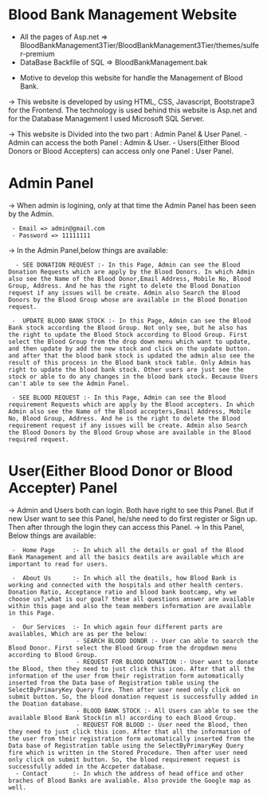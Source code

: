 # Blood Bank Management Website

 - All the pages of Asp.net => BloodBankManagement3Tier/BloodBankManagement3Tier/themes/sulfer-premium
 - DataBase Backfile of SQL => BloodBankManagement.bak
 
  * Motive to develop this website for handle the Management of Blood Bank.

->  This website is developed by using HTML, CSS, Javascript, Bootstrape3 for the Frontend. The technology is used behind this website is Asp.net and for the Database Management I     used Microsoft SQL Server.

->  This website is Divided into the two part : Admin Panel & User Panel.
    - Admin can access the both Panel : Admin & User.
    - Users(Either Blood Donors or Blood Accepters) can access only one Panel : User Panel.

# Admin Panel
->  When admin is logining, only at that time the Admin Panel has been seen by the Admin. 

     - Email => admin@gmail.com
     - Password => 11111111

->  In the Admin Panel,below things are available:

      - SEE DONATION REQUEST :- In this Page, Admin can see the Blood Donation Requests which are apply by the Blood Donors. In which Admin also see the Name of the Blood Donor,Email Address, Mobile No, Blood Group, Address. And he has the right to delete the Blood Donation request if any issues will be create. Admin also Search the Blood Donors by the Blood Group whose are available in the Blood Donation request.
       
     -  UPDATE BLOOD BANK STOCK :- In this Page, Admin can see the Blood Bank stock according the Blood Group. Not only see, but he also has the right to update the Blood Stock according to Blood Group. First select the Blood Group from the drop down menu which want to update, and then update by add the new stock and click on the update button. and after that the blood bank stock is updated the admin also see the result of this process in the Blood bank stock table. Only Admin has right to update the blood bank stock. Other users are just see the stock or able to do any changes in the blood bank stock. Because Users can't able to see the Admin Panel. 
     
     - SEE BLOOD REQUEST :- In this Page, Admin can see the Blood requirement Requests which are apply by the Blood accepters. In which Admin also see the Name of the Blood accepters,Email Address, Mobile No, Blood Group, Address. And he is the right to delete the Blood requirement request if any issues will be create. Admin also Search the Blood Donors by the Blood Group whose are available in the Blood required request.
     
 #  User(Either Blood Donor or Blood Accepter) Panel
 -> Admin and Users both can login. Both have right to see this Panel. But if new User want to see this Panel, he/she need to do first register or Sign up. Then after through the login they can access this Panel. 
 ->  In this Panel, Below things are available:
 
     -  Home Page     :- In which all the details or goal of the Blood Bank Management and all the basics deatils are available which are important to read for users.
     
     -  About Us      :- In which all the deatils, how Blood Bank is working and connected with the hospitals and other health centers. Donation Ratio, Acceptance ratio and blood bank bootcamp, why we choose us?,what is our goal? these all questions answer are available within this page and also the team members information are available in this Page.
     
     -  Our Services  :- In which again four different parts are availables, Which are as per the below:
                       - SEARCH BLOOD DONOR :- User can able to search the Blood Donor. First select the Blood Group from the dropdown menu according to Blood Group.
                       - REQUEST FOR BLOOD DONATION :- User want to donate the Blood, then they need to just click this icon. After that all the information of the user from their registration form automatically inserted from the Data base of Registration table using the SelectByPrimaryKey Query fire. Then after user need only click on submit button. So, the blood donation request is successfully added in the Doation database.
                       - BLOOD BANK STOCK :- All Users can able to see the available Blood Bank Stock(in ml) according to each Blood Group.
                       - REQUEST FOR BLOOD :- User need the Blood, then they need to just click this icon. After that all the information of the user from their registration form automatically inserted from the Data base of Registration table using the SelectByPrimaryKey Query fire which is written in the Stored Procedure. Then after user need only click on submit button. So, the blood requirement request is successfully added in the Accpeter database.
      - Contact       :- In which the address of head office and other braches of Blood Banks are avaliable. Also provide the Google map as well.
 
   
 
